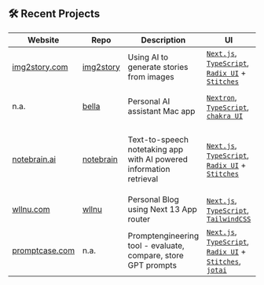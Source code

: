 ## :hammer_and_wrench: Recent Projects

| Website | Repo | Description | UI | Data |
| ------- | ---- | ----------- | ------- | ------ |
| [img2story.com](https://img2story.com) | [img2story](https://github.com/willi-nuechterlein/img2story) | Using AI to generate stories from images | [`Next.js`](https://nextjs.org/), [`TypeScript`](https://www.typescriptlang.org/), [`Radix UI`](https://www.radix-ui.com/) + [`Stitches`](https://stitches.dev/)| [`OpenAI GPT-3`](https://openai.com/product/gpt-4), [`replicate`](https://replicate.com/), [`upstash`](https://upstash.com/), [`supabase`](https://xata.io/) |
| n.a. | [bella](https://github.com/willi-nuechterlein/bella) | Personal AI assistant Mac app | [`Nextron`](https://github.com/saltyshiomix/nextron), [`TypeScript`](https://www.typescriptlang.org/), [`chakra UI`](https://chakra-ui.com/) | [`OpenAI Whisper`](https://openai.com/research/whisper/) , [`OpenAI GPT-4`](https://openai.com/product/gpt-4), [`langchainjs`](https://github.com/hwchase17/langchainjs)
| [notebrain.ai](https://www.notebrain.ai/) | [notebrain](https://github.com/willi-nuechterlein/notebrain-ai) | Text-to-speech notetaking app with AI powered information retrieval | [`Next.js`](https://nextjs.org/), [`TypeScript`](https://www.typescriptlang.org/), [`Radix UI`](https://www.radix-ui.com/) + [`Stitches`](https://stitches.dev/)| [`OpenAI GPT-4`](https://openai.com/product/gpt-4), [`OpenAI Whisper`](https://openai.com/research/whisper/), [`langchainjs`](https://github.com/hwchase17/langchainjs), [`xata.io`](https://xata.io/), [`Lemonsqueezy`](https://lemonsqueezy.com/), [`Clerk`](https://clerk.dev/)
| [wllnu.com](https://wllnu.vercel.app/) | [wllnu](https://github.com/willi-nuechterlein/wllnu) | Personal Blog using Next 13 App router | [`Next.js`](https://nextjs.org/), [`TypeScript`](https://www.typescriptlang.org/), [`TailwindCSS`](https://tailwindcss.com/) | [`xata.io`](https://xata.io/)
| [promptcase.com](https://img2story.com) | n.a. | Promptengineering tool - evaluate, compare, store GPT prompts | [`Next.js`](https://nextjs.org/), [`TypeScript`](https://www.typescriptlang.org/), [`Radix UI`](https://www.radix-ui.com/) + [`Stitches`](https://stitches.dev/), [`jotai`](https://jotai.org/)| 

